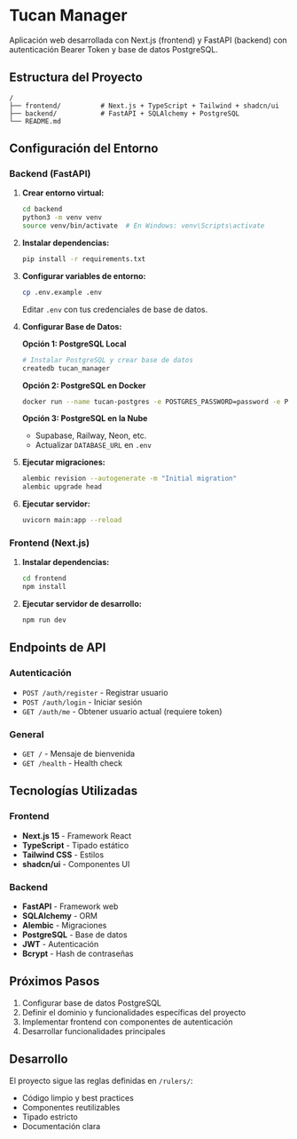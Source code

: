 # Tucan Manager

Aplicación web desarrollada con Next.js (frontend) y FastAPI (backend) con autenticación Bearer Token y base de datos PostgreSQL.

## Estructura del Proyecto

```
/
├── frontend/          # Next.js + TypeScript + Tailwind + shadcn/ui
├── backend/           # FastAPI + SQLAlchemy + PostgreSQL
└── README.md
```

## Configuración del Entorno

### Backend (FastAPI)

1. **Crear entorno virtual:**
   ```bash
   cd backend
   python3 -m venv venv
   source venv/bin/activate  # En Windows: venv\Scripts\activate
   ```

2. **Instalar dependencias:**
   ```bash
   pip install -r requirements.txt
   ```

3. **Configurar variables de entorno:**
   ```bash
   cp .env.example .env
   ```
   Editar `.env` con tus credenciales de base de datos.

4. **Configurar Base de Datos:**
   
   **Opción 1: PostgreSQL Local**
   ```bash
   # Instalar PostgreSQL y crear base de datos
   createdb tucan_manager
   ```
   
   **Opción 2: PostgreSQL en Docker**
   ```bash
   docker run --name tucan-postgres -e POSTGRES_PASSWORD=password -e POSTGRES_DB=tucan_manager -p 5432:5432 -d postgres:15
   ```
   
   **Opción 3: PostgreSQL en la Nube**
   - Supabase, Railway, Neon, etc.
   - Actualizar `DATABASE_URL` en `.env`

5. **Ejecutar migraciones:**
   ```bash
   alembic revision --autogenerate -m "Initial migration"
   alembic upgrade head
   ```

6. **Ejecutar servidor:**
   ```bash
   uvicorn main:app --reload
   ```

### Frontend (Next.js)

1. **Instalar dependencias:**
   ```bash
   cd frontend
   npm install
   ```

2. **Ejecutar servidor de desarrollo:**
   ```bash
   npm run dev
   ```

## Endpoints de API

### Autenticación
- `POST /auth/register` - Registrar usuario
- `POST /auth/login` - Iniciar sesión
- `GET /auth/me` - Obtener usuario actual (requiere token)

### General
- `GET /` - Mensaje de bienvenida
- `GET /health` - Health check

## Tecnologías Utilizadas

### Frontend
- **Next.js 15** - Framework React
- **TypeScript** - Tipado estático
- **Tailwind CSS** - Estilos
- **shadcn/ui** - Componentes UI

### Backend
- **FastAPI** - Framework web
- **SQLAlchemy** - ORM
- **Alembic** - Migraciones
- **PostgreSQL** - Base de datos
- **JWT** - Autenticación
- **Bcrypt** - Hash de contraseñas

## Próximos Pasos

1. Configurar base de datos PostgreSQL
2. Definir el dominio y funcionalidades específicas del proyecto
3. Implementar frontend con componentes de autenticación
4. Desarrollar funcionalidades principales

## Desarrollo

El proyecto sigue las reglas definidas en `/rulers/`:
- Código limpio y best practices
- Componentes reutilizables
- Tipado estricto
- Documentación clara